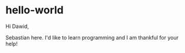 # hello-world

Hi Dawid,

Sebastian here. I'd like to learn programming and I am thankful for your help!
